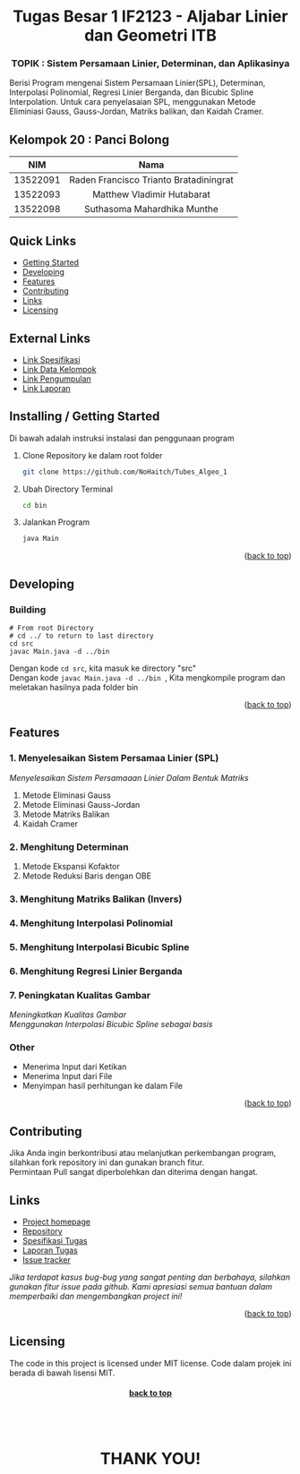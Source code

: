 <div align="center" id="readme-top">
<h1>Tugas Besar 1 IF2123 - Aljabar Linier dan Geometri ITB</h1>
<h3>TOPIK : Sistem Persamaan Linier, Determinan, dan Aplikasinya</h3>
</div>


Berisi Program mengenai Sistem Persamaan Linier(SPL), Determinan, Interpolasi Polinomial, Regresi Linier Berganda, dan Bicubic Spline Interpolation.
Untuk cara penyelasaian SPL, menggunakan Metode Eliminiasi Gauss, Gauss-Jordan, Matriks balikan, dan Kaidah Cramer.



## Kelompok 20 : Panci Bolong

|   NIM    |                  Nama                  |
| :------: | :------------------------------------: |
| 13522091 | Raden Francisco Trianto Bratadiningrat |
| 13522093 |       Matthew Vladimir Hutabarat       |
| 13522098 |      Suthasoma Mahardhika Munthe       |

## Quick Links
- [Getting Started](#installing--getting-started)
- [Developing](#developing)
- [Features](#features)
- [Contributing](#contributing)
- [Links](#links)
- [Licensing](#licensing)

## External Links

- [Link Spesifikasi](https://docs.google.com/document/d/1evaYvI5PfDij2UlA_mkqUCLK0mg4hbRzbcA461FFnwg)
- [Link Data Kelompok](https://docs.google.com/spreadsheets/d/1Lnc1Bf3rv3uHc4vgUdWsJcf4bDzlSIeslEvdyR90I3U/edit#gid=0)
- [Link Pengumpulan](https://forms.gle/af2dFUL4EMNd5ye8A)
- [Link Laporan](https://itbdsti-my.sharepoint.com/:w:/g/personal/13522093_mahasiswa_itb_ac_id/EXQHfZnWAXROl1JzlOl4zEYB2vNLw-eOo_U-kPE7dmm0aQ?e=dalD5e)


## Installing / Getting Started


Di bawah adalah instruksi instalasi dan  penggunaan program

1. Clone Repository ke dalam root folder
   ```bash
   git clone https://github.com/NoHaitch/Tubes_Algeo_1
   ```
2. Ubah Directory Terminal
   ```bash
   cd bin 
   ```
3. Jalankan Program
   ```bash
   java Main
   ```
<p align="right">(<a href="#readme-top">back to top</a>)</p>

## Developing

### Building

```Shell
# From root Directory
# cd ../ to return to last directory
cd src   
javac Main.java -d ../bin
```

Dengan kode ```cd src```, kita masuk ke directory "src"  
Dengan kode ```javac Main.java -d ../bin ```, Kita mengkompile program dan meletakan hasilnya pada folder bin
<p align="right">(<a href="#readme-top">back to top</a>)</p>  

## Features

### 1. Menyelesaikan Sistem Persamaa Linier (SPL)
_Menyelesaikan Sistem Persamaaan Linier Dalam Bentuk Matriks_
1. Metode Eliminasi Gauss
2. Metode Eliminasi Gauss-Jordan
3. Metode Matriks Balikan
4. Kaidah Cramer

### 2. Menghitung Determinan
1. Metode Ekspansi Kofaktor
2. Metode Reduksi Baris dengan OBE

### 3. Menghitung Matriks Balikan (Invers)
### 4. Menghitung Interpolasi Polinomial
### 5. Menghitung Interpolasi Bicubic Spline
### 6. Menghitung Regresi Linier Berganda
### 7. Peningkatan Kualitas Gambar
_Meningkatkan Kualitas Gambar_  
_Menggunakan Interpolasi Bicubic Spline sebagai basis_

### Other
- Menerima Input dari Ketikan
- Menerima Input dari File
- Menyimpan hasil perhitungan ke dalam File

<p align="right">(<a href="#readme-top">back to top</a>)</p>  


## Contributing

Jika Anda ingin berkontribusi atau melanjutkan perkembangan program, silahkan fork repository ini dan gunakan branch fitur.  
Permintaan Pull sangat diperbolehkan dan diterima dengan hangat.

## Links

- [Project homepage](https://github.com/NoHaitch/Tubes_Algeo_1)
- [Repository](https://github.com/NoHaitch/Tubes_Algeo_1)
- [Spesifikasi Tugas](https://docs.google.com/document/d/1_-ZaP5vsYfCp17aHCh3ePt27dU7vYmoF2m0DnDNWUFg/edit?usp=sharing)
- [Laporan Tugas](https://itbdsti-my.sharepoint.com/:w:/g/personal/13522093_mahasiswa_itb_ac_id/EXQHfZnWAXROl1JzlOl4zEYB2vNLw-eOo_U-kPE7dmm0aQ?e=dalD5e)
- [Issue tracker](https://github.com/NoHaitch/Tubes_Algeo_1/issues)
  
_Jika terdapat kasus bug-bug yang sangat penting dan berbahaya, silahkan gunakan fitur issue pada github. Kami apresiasi semua bantuan dalam memperbaiki dan mengembangkan project ini!_

<p align="right">(<a href="#readme-top">back to top</a>)</p>


## Licensing

The code in this project is licensed under MIT license.
Code dalam projek ini berada di bawah lisensi MIT.

<h4 align="center"><a href="#readme-top">back to top</a></h4>
<br><br>
<h1 align="center"> THANK YOU! </h1>
